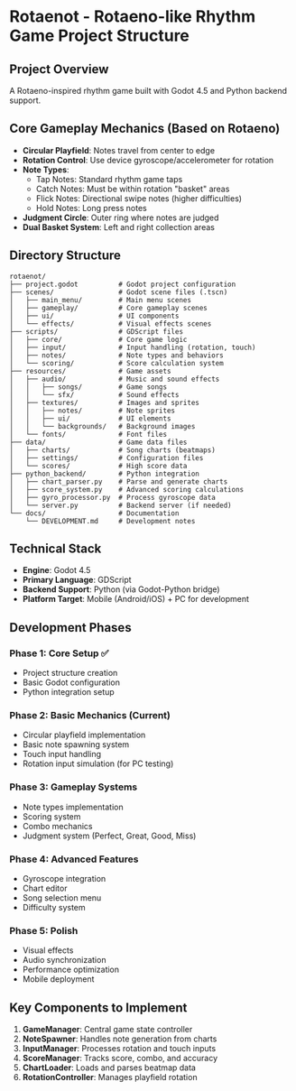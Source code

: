 # Rotaenot - Rotaeno-like Rhythm Game Project Structure

## Project Overview
A Rotaeno-inspired rhythm game built with Godot 4.5 and Python backend support.

## Core Gameplay Mechanics (Based on Rotaeno)
- **Circular Playfield**: Notes travel from center to edge
- **Rotation Control**: Use device gyroscope/accelerometer for rotation
- **Note Types**:
  - Tap Notes: Standard rhythm game taps
  - Catch Notes: Must be within rotation "basket" areas
  - Flick Notes: Directional swipe notes (higher difficulties)
  - Hold Notes: Long press notes
- **Judgment Circle**: Outer ring where notes are judged
- **Dual Basket System**: Left and right collection areas

## Directory Structure

```
rotaenot/
├── project.godot          # Godot project configuration
├── scenes/                # Godot scene files (.tscn)
│   ├── main_menu/         # Main menu scenes
│   ├── gameplay/          # Core gameplay scenes
│   ├── ui/                # UI components
│   └── effects/           # Visual effects scenes
├── scripts/               # GDScript files
│   ├── core/              # Core game logic
│   ├── input/             # Input handling (rotation, touch)
│   ├── notes/             # Note types and behaviors
│   └── scoring/           # Score calculation system
├── resources/             # Game assets
│   ├── audio/             # Music and sound effects
│   │   ├── songs/         # Game songs
│   │   └── sfx/           # Sound effects
│   ├── textures/          # Images and sprites
│   │   ├── notes/         # Note sprites
│   │   ├── ui/            # UI elements
│   │   └── backgrounds/   # Background images
│   └── fonts/             # Font files
├── data/                  # Game data files
│   ├── charts/            # Song charts (beatmaps)
│   ├── settings/          # Configuration files
│   └── scores/            # High score data
├── python_backend/        # Python integration
│   ├── chart_parser.py    # Parse and generate charts
│   ├── score_system.py    # Advanced scoring calculations
│   ├── gyro_processor.py  # Process gyroscope data
│   └── server.py          # Backend server (if needed)
└── docs/                  # Documentation
    └── DEVELOPMENT.md     # Development notes
```

## Technical Stack
- **Engine**: Godot 4.5
- **Primary Language**: GDScript
- **Backend Support**: Python (via Godot-Python bridge)
- **Platform Target**: Mobile (Android/iOS) + PC for development

## Development Phases

### Phase 1: Core Setup ✅
- Project structure creation
- Basic Godot configuration
- Python integration setup

### Phase 2: Basic Mechanics (Current)
- Circular playfield implementation
- Basic note spawning system
- Touch input handling
- Rotation input simulation (for PC testing)

### Phase 3: Gameplay Systems
- Note types implementation
- Scoring system
- Combo mechanics
- Judgment system (Perfect, Great, Good, Miss)

### Phase 4: Advanced Features
- Gyroscope integration
- Chart editor
- Song selection menu
- Difficulty system

### Phase 5: Polish
- Visual effects
- Audio synchronization
- Performance optimization
- Mobile deployment

## Key Components to Implement

1. **GameManager**: Central game state controller
2. **NoteSpawner**: Handles note generation from charts
3. **InputManager**: Processes rotation and touch inputs
4. **ScoreManager**: Tracks score, combo, and accuracy
5. **ChartLoader**: Loads and parses beatmap data
6. **RotationController**: Manages playfield rotation